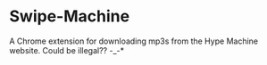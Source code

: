 Swipe-Machine
=============

A Chrome extension for downloading mp3s from the Hype Machine website.  Could be illegal?? -_-*
